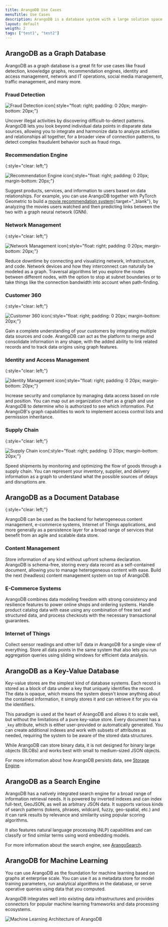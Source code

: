 ```yaml
---
title: ArangoDB Use Cases
menuTitle: Use Cases
description: ArangoDB is a database system with a large solution space because it combines graphs, documents, key-value, search engine, and machine learning all in one
layout: default
weigth: 2
tags: ["test1", "test2"]
---
```


## ArangoDB as a Graph Database

ArangoDB as a graph database is a great fit for use cases like fraud detection,
knowledge graphs, recommendation engines, identity and access management,
network and IT operations, social media management, traffic management, and many
more.

### Fraud Detection

![Fraud Detection icon](images/icon-fraud-detection.png){:style="float: right; padding: 0 20px; margin-bottom: 20px;"}

Uncover illegal activities by discovering difficult-to-detect patterns.
ArangoDB lets you look beyond individual data points in disparate data sources,
allowing you to integrate and harmonize data to analyze activities and
relationships all together, for a broader view of connection patterns, to detect
complex fraudulent behavior such as fraud rings.

### Recommendation Engine
{:style="clear: left;"}

![Recommendation Engine icon](images/icon-recommendation-engine.png){:style="float: right; padding: 0 20px; margin-bottom: 20px;"}

Suggest products, services, and information to users based on data relationships.
For example, you can use ArangoDB together with PyTorch Geometric to build a
[movie recommendation system](https://www.arangodb.com/2022/04/integrate-arangodb-with-pytorch-geometric-to-build-recommendation-systems/){:target="_blank"},
by analyzing the movies users watched and then predicting links between the two
with a graph neural network (GNN).

### Network Management
{:style="clear: left;"}

![Network Management icon](images/icon-network-management.png){:style="float: right; padding: 0 20px; margin-bottom: 20px;"}

Reduce downtime by connecting and visualizing network, infrastructure, and code.
Network devices and how they interconnect can naturally be modeled as a graph.
Traversal algorithms let you explore the routes between different nodes, with the
option to stop at subnet boundaries or to take things like the connection
bandwidth into account when path-finding.

### Customer 360
{:style="clear: left;"}

![Customer 360 icon](images/icon-customer-360.png){:style="float: right; padding: 0 20px; margin-bottom: 20px;"}

Gain a complete understanding of your customers by integrating multiple data
sources and code. ArangoDB can act as the platform to merge and consolidate
information in any shape, with the added ability to link related records and to
track data origins using graph features.

### Identity and Access Management
{:style="clear: left;"}

![Identity Management icon](images/icon-identity-management.png){:style="float: right; padding: 0 20px; margin-bottom: 20px;"}

Increase security and compliance by managing data access based on role and
position. You can map out an organization chart as a graph and use ArangoDB to
determine who is authorized to see which information. Put ArangoDB's graph
capabilities to work to implement access control lists and permission
inheritance.

### Supply Chain
{:style="clear: left;"}

![Supply Chain icon](images/icon-supply-chain.png){:style="float: right; padding: 0 20px; margin-bottom: 20px;"}

Speed shipments by monitoring and optimizing the flow of goods through a
supply chain. You can represent your inventory, supplier, and delivery
information as a graph to understand what the possible sources of delays and
disruptions are.

## ArangoDB as a Document Database
{:style="clear: left;"}

ArangoDB can be used as the backend for heterogeneous content management,
e-commerce systems, Internet of Things applications, and more generally as a
persistence layer for a broad range of services that benefit from an agile
and scalable data store.

### Content Management

Store information of any kind without upfront schema declaration. ArangoDB is
schema-free, storing every data record as a self-contained document, allowing
you to manage heterogeneous content with ease. Build the next (headless)
content management system on top of ArangoDB.

### E-Commerce Systems

ArangoDB combines data modeling freedom with strong consistency and resilience
features to power online shops and ordering systems. Handle product catalog data
with ease using any combination of free text and structured data, and process
checkouts with the necessary transactional guarantees.

### Internet of Things

Collect sensor readings and other IoT data in ArangoDB for a single view of
everything. Store all data points in the same system that also lets you run
aggregation queries using sliding windows for efficient data analysis.

<!-- TODO: illustrations? -->

## ArangoDB as a Key-Value Database

Key-value stores are the simplest kind of database systems. Each record is
stored as a block of data under a key that uniquely identifies the record.
The data is opaque, which means the system doesn't know anything about the
contained information, it simply stores it and can retrieve it for you via
the identifiers.

This paradigm is used at the heart of ArangoDB and allows it to scale well,
but without the limitations of a pure key-value store. Every document has a
`_key` attribute, which is either user-provided or automatically generated.
You can create additional indexes and work with subsets of attributes as
needed, requiring the system to be aware of the stored data structures.

While ArangoDB can store binary data, it is not designed for
binary large objects (BLOBs) and works best with small to medium-sized
JSON objects.

For more information about how ArangoDB persists data, see
[Storage Engine](architecture-storage-engines.html).

## ArangoDB as a Search Engine

ArangoDB has a natively integrated search engine for a broad range of
information retrieval needs. It is powered by inverted indexes and can index
full-text, GeoJSON, as well as arbitrary JSON data. It supports various
kinds of search patterns (tokens, phrases, wildcard, fuzzy, geo-spatial, etc.)
and it can rank results by relevance and similarity using popular
scoring algorithms.

It also features natural language processing (NLP) capabilities and can
classify or find similar terms using word embedding models.

For more information about the search engine, see [ArangoSearch](arangosearch.html).

## ArangoDB for Machine Learning

You can use ArangoDB as the foundation for machine learning based on graphs
at enterprise scale. You can use it as a metadata store for model training
parameters, run analytical algorithms in the database, or serve operative
queries using data that you computed.

ArangoDB integrates well into existing data infrastructures and provides
connectors for popular machine learning frameworks and data processing
ecosystems.

![Machine Learning Architecture of ArangoDB](images/machine-learning-architecture.png)
